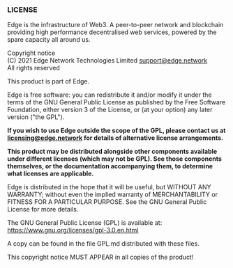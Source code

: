 ### LICENSE

Edge is the infrastructure of Web3. A peer-to-peer network and blockchain providing high performance decentralised web services, powered by the spare capacity all around us.

Copyright notice<br>
(C) 2021 Edge Network Technologies Limited support@edge.network<br>
All rights reserved

This product is part of Edge.<br>

Edge is free software: you can redistribute it and/or modify it under the terms of the GNU General Public License as published by the Free Software Foundation, either version 3 of the License, or (at your option) any later version ("the GPL").

**If you wish to use Edge outside the scope of the GPL, please contact us at licensing@edge.network for details of alternative license arrangements.**

**This product may be distributed alongside other components available under different licenses (which may not be GPL). See those components themselves, or the documentation accompanying them, to determine what licenses are applicable.**

Edge is distributed in the hope that it will be useful, but WITHOUT ANY WARRANTY; without even the implied warranty of MERCHANTABILITY or FITNESS FOR A PARTICULAR PURPOSE. See the GNU General Public License for more details.

The GNU General Public License (GPL) is available at: https://www.gnu.org/licenses/gpl-3.0.en.html

A copy can be found in the file GPL.md distributed with these files.

This copyright notice MUST APPEAR in all copies of the product!
